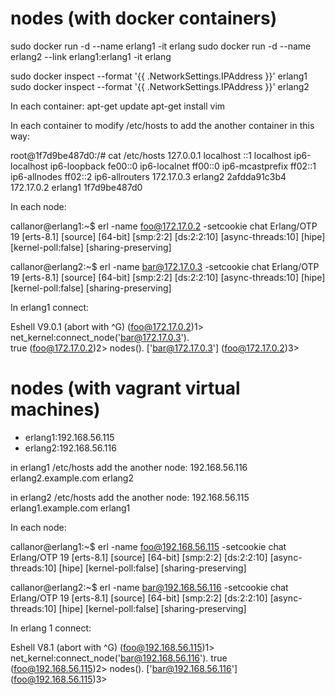 
nodes (with docker containers)
==============================
sudo docker run -d --name erlang1 -it erlang
sudo docker run -d --name erlang2 --link erlang1:erlang1 -it erlang

sudo docker inspect --format '{{ .NetworkSettings.IPAddress }}' erlang1
sudo docker inspect --format '{{ .NetworkSettings.IPAddress }}' erlang2

In each container:
apt-get update
apt-get install vim

In each container to modify /etc/hosts to add the another container in this way:

root@1f7d9be487d0:/# cat /etc/hosts
127.0.0.1	localhost
::1	localhost ip6-localhost ip6-loopback
fe00::0	ip6-localnet
ff00::0	ip6-mcastprefix
ff02::1	ip6-allnodes
ff02::2	ip6-allrouters
172.17.0.3	erlang2 2afdda91c3b4
172.17.0.2	erlang1 1f7d9be487d0

In each node:

callanor@erlang1:~$ erl -name foo@172.17.0.2 -setcookie chat
Erlang/OTP 19 [erts-8.1] [source] [64-bit] [smp:2:2] [ds:2:2:10] [async-threads:10] [hipe] [kernel-poll:false] [sharing-preserving]


callanor@erlang2:~$ erl -name bar@172.17.0.3 -setcookie chat
Erlang/OTP 19 [erts-8.1] [source] [64-bit] [smp:2:2] [ds:2:2:10] [async-threads:10] [hipe] [kernel-poll:false] [sharing-preserving]

In erlang1 connect:

Eshell V9.0.1  (abort with ^G)
(foo@172.17.0.2)1> net_kernel:connect_node('bar@172.17.0.3').    
true
(foo@172.17.0.2)2> nodes().
['bar@172.17.0.3']
(foo@172.17.0.2)3>



nodes (with vagrant virtual machines)
=====================================
- erlang1:192.168.56.115
- erlang2:192.168.56.116

in erlang1 /etc/hosts add the another node:
192.168.56.116  erlang2.example.com     erlang2

in erlang2 /etc/hosts add the another node:
192.168.56.115  erlang1.example.com     erlang1

In each node:

callanor@erlang1:~$ erl -name foo@192.168.56.115 -setcookie chat
Erlang/OTP 19 [erts-8.1] [source] [64-bit] [smp:2:2] [ds:2:2:10] [async-threads:10] [hipe] [kernel-poll:false] [sharing-preserving]


callanor@erlang2:~$ erl -name bar@192.168.56.116 -setcookie chat
Erlang/OTP 19 [erts-8.1] [source] [64-bit] [smp:2:2] [ds:2:2:10] [async-threads:10] [hipe] [kernel-poll:false] [sharing-preserving]

In erlang 1 connect:

Eshell V8.1  (abort with ^G)
(foo@192.168.56.115)1> net_kernel:connect_node('bar@192.168.56.116').
true
(foo@192.168.56.115)2> nodes().
['bar@192.168.56.116']
(foo@192.168.56.115)3>
